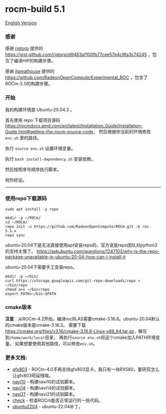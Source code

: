 # rocm-build 5.1

[English Version](README.md)

### 感谢

感谢 [rigtorp](https://github.com/rigtorp) 提供的 <https://gist.github.com/rigtorp/d9483af100fb77cee57e4c9fa3c74245> ，包含了编译HIP的构建步骤。

感谢 [jlgreathouse](https://github.com/jlgreathouse) 提供的 <https://github.com/RadeonOpenCompute/Experimental_ROC> ，包含了ROCm-2.0的构建步骤。

### 开始

我的构建环境是 Ubuntu-20.04.3 。

首先使用 repo 下载项目源码 <https://rocmdocs.amd.com/en/latest/Installation_Guide/Installation-Guide.html#getting-the-rocm-source-code>，
然后根据你当前的环境修改 `env.sh` 里的路径。

执行 `source env.sh` 设置环境变量。

执行 `bash install-dependency.sh` 安装依赖。

然后按照序号顺序执行脚本。

祝你好运。

---

### 使用repo下载源码

```
sudo apt install -y repo

mkdir -p ~/ROCm/
cd ~/ROCm/
repo init -u https://github.com/RadeonOpenCompute/ROCm.git -b roc-5.1.x
repo sync
```

ubuntu-20.04下是无法直接使用apt安装repo的，官方说是repo团队对python3的支持太慢了。
<https://askubuntu.com/questions/1247103/why-is-the-repo-package-unavailable-in-ubuntu-20-04-how-can-i-install-it>

ubuntu-20.04下需要手工安装repo。

```
mkdir -p ~/bin/
curl https://storage.googleapis.com/git-repo-downloads/repo > ~/bin/repo
chmod a+x ~/bin/repo
export PATH=~/bin:$PATH
```

### cmake版本

**注意**：从ROCm-4.2开始，编译rocBLAS需要cmake-3.16.8。ubuntu-20.04默认的cmake版本是cmake-3.16.3。
需要下载<https://cmake.org/files/v3.16/cmake-3.16.8-Linux-x86_64.tar.gz>，解压到`/home/work/local`目录，
再执行`source env.sh`将这个cmake加入PATH环境变量。
如果想要使用其他路径，可以修改`env.sh`。

### 更多文档:

* [gfx803](gfx803/README_zh_CN.md) - ROCm-4.0不再支持gfx803显卡，我只有一块RX580，要研究怎么让gfx803苟延残喘。
* [navi10](navi10/README_zh_CN.md) - 构建navi10的试验脚本。
* [navi14](navi14/README_zh_CN.md) - 构建navi14的试验脚本。
* [navi21](navi21/README_zh_CN.md) - 构建navi21的试验脚本。
* [check](check/README_zh_CN.md) - 检查ROCm能否正常运行的一些代码。
* [ubuntu2204](ubuntu2204/README_zh_CN.md) - ubuntu-22.04补丁。

